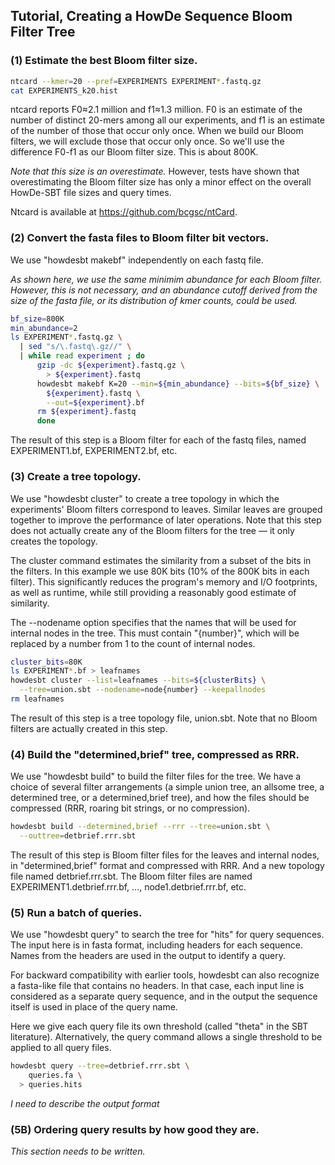 ## Tutorial, Creating a HowDe Sequence Bloom Filter Tree

### (1) Estimate the best Bloom filter size.

```bash  
ntcard --kmer=20 --pref=EXPERIMENTS EXPERIMENT*.fastq.gz
cat EXPERIMENTS_k20.hist
```

ntcard reports F0≈2.1 million and f1≈1.3 million. F0 is an estimate of the
number of distinct 20-mers among all our experiments, and f1 is an estimate of
the number of those that occur only once. When we build our Bloom filters, we
will exclude those that occur only once. So we'll use the difference F0-f1 as
our Bloom filter size. This is about 800K.

_Note that this size is an overestimate._ However, tests have shown that
overestimating the Bloom filter size has only a minor effect on the overall
HowDe-SBT file sizes and query times.

Ntcard is available at https://github.com/bcgsc/ntCard.

### (2) Convert the fasta files to Bloom filter bit vectors.

We use "howdesbt makebf" independently on each fastq file.

_As shown here, we use the same minimim abundance for each Bloom filter.
However, this is not necessary, and an abundance cutoff derived from the size
of the fasta file, or its distribution of kmer counts, could be used._

```bash  
bf_size=800K
min_abundance=2
ls EXPERIMENT*.fastq.gz \
  | sed "s/\.fastq\.gz//" \
  | while read experiment ; do
      gzip -dc ${experiment}.fastq.gz \
        > ${experiment}.fastq
      howdesbt makebf K=20 --min=${min_abundance} --bits=${bf_size} \
        ${experiment}.fastq \
        --out=${experiment}.bf
      rm ${experiment}.fastq
      done
```

The result of this step is a Bloom filter for each of the fastq files, named
EXPERIMENT1.bf, EXPERIMENT2.bf, etc.

### (3) Create a tree topology.

We use "howdesbt cluster" to create a tree topology in which the experiments'
Bloom filters correspond to leaves. Similar leaves are grouped together to
improve the performance of later operations. Note that this step does not
actually create any of the Bloom filters for the tree &mdash; it only creates
the topology.

The cluster command estimates the similarity from a subset of the bits in the
filters. In this example we use 80K bits (10% of the 800K bits in each filter).
This significantly reduces the program's memory and I/O footprints, as well as
runtime, while still providing a reasonably good estimate of similarity.

The --nodename option specifies that the names that will be used for internal
nodes in the tree. This must contain "{number}", which will be replaced by a
number from 1 to the count of internal nodes.

```bash  
cluster_bits=80K
ls EXPERIMENT*.bf > leafnames
howdesbt cluster --list=leafnames --bits=${clusterBits} \
  --tree=union.sbt --nodename=node{number} --keepallnodes
rm leafnames
```

The result of this step is a tree topology file, union.sbt. Note that no
Bloom filters are actually created in this step.

### (4) Build the "determined,brief" tree, compressed as RRR.

We use "howdesbt build" to build the filter files for the tree. We have a
choice of several filter arrangements (a simple union tree, an allsome tree,
a determined tree, or a determined,brief tree), and how the files should be
compressed (RRR, roaring bit strings, or no compression).

```bash  
howdesbt build --determined,brief --rrr --tree=union.sbt \
  --outtree=detbrief.rrr.sbt
```

The result of this step is Bloom filter files for the leaves and internal
nodes, in "determined,brief" format and compressed with RRR. And a new topology
file named detbrief.rrr.sbt. The Bloom filter files are named
EXPERIMENT1.detbrief.rrr.bf, ..., node1.detbrief.rrr.bf, etc.

### (5) Run a batch of queries.

We use "howdesbt query" to search the tree for "hits" for query sequences. The
input here is in fasta format, including headers for each sequence. Names from
the headers are used in the output to identify a query.

For backward compatibility with earlier tools, howdesbt can also recognize a
fasta-like file that contains no headers. In that case, each input line is
considered as a separate query sequence, and in the output the sequence itself
is used in place of the query name.

Here we give each query file its own threshold (called "theta" in the SBT
literature). Alternatively, the query command allows a single threshold to be
applied to all query files.

```bash  
howdesbt query --tree=detbrief.rrr.sbt \
    queries.fa \
  > queries.hits
```

_I need to describe the output format_

### (5B) Ordering query results by how good they are.

_This section needs to be written._
